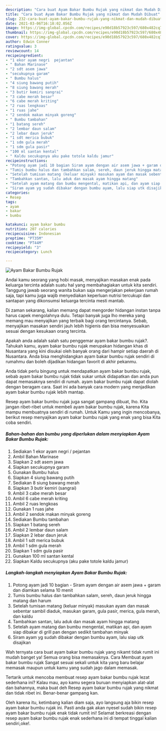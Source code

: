 ```yaml
---
description: "Cara buat Ayam Bakar Bumbu Rujak yang nikmat dan Mudah Dibuat"
title: "Cara buat Ayam Bakar Bumbu Rujak yang nikmat dan Mudah Dibuat"
slug: 232-cara-buat-ayam-bakar-bumbu-rujak-yang-nikmat-dan-mudah-dibuat
date: 2021-03-06T16:18:02.056Z
image: https://img-global.cpcdn.com/recipes/e90d18b57923c597/680x482cq70/ayam-bakar-bumbu-rujak-foto-resep-utama.jpg
thumbnail: https://img-global.cpcdn.com/recipes/e90d18b57923c597/680x482cq70/ayam-bakar-bumbu-rujak-foto-resep-utama.jpg
cover: https://img-global.cpcdn.com/recipes/e90d18b57923c597/680x482cq70/ayam-bakar-bumbu-rujak-foto-resep-utama.jpg
author: Edwin Conner
ratingvalue: 3
reviewcount: 14
recipeingredient:
- "1 ekor ayam negri  pejantan"
- " Bahan Marinase"
- "2 sdt asem jawa"
- "secukupnya garam"
- " Bumbu halus"
- "4 siung bawang putih"
- "8 siung bawang merah"
- "3 butir kemiri sangrai"
- "3 cabe merah besar"
- "6 cabe merah kriting"
- "2 ruas lengkoas"
- "1 ruas jahe"
- "2 sendok makan minyak goreng"
- " Bumbu tambahan"
- "1 batang sereh"
- "2 lembar daun salam"
- "2 lebar daun jeruk"
- "1 sdt merica bubuk"
- "1 sdm gula merah"
- "1 sdm gula pasir"
- "100 ml santan kental"
- " Kaldu secukupnya aku pake totole kaldu jamur"
recipeinstructions:
- "Potong ayam jadi 10 bagian Siram ayam dengan air asem jawa + garam dan diamkan selama 10 menit"
- "Tumis bumbu halus dan tambahkan salam, sereh, daun jeruk hingga matang dan harum"
- "Setelah tumisan matang (keluar minyak) masukan ayam dan masak sebentar sambil diaduk, masukan garam, gula pasir, merica, gula merah, dan kaldu"
- "Tambahkan santan, lalu aduk dan masak ayam hingga matang"
- "Setelah ayam matang dan bumbu mengental, matikan api, dan ayam siap dibakar di grill pan dengan sedikit tambahan minyak"
- "Siram ayam yg sudah dibakar dengan bumbu ayam, lalu siap utk disajikan"
categories:
- Resep
tags:
- ayam
- bakar
- bumbu

katakunci: ayam bakar bumbu 
nutrition: 207 calories
recipecuisine: Indonesian
preptime: "PT35M"
cooktime: "PT44M"
recipeyield: "3"
recipecategory: Lunch

---
```



![Ayam Bakar Bumbu Rujak](https://img-global.cpcdn.com/recipes/e90d18b57923c597/680x482cq70/ayam-bakar-bumbu-rujak-foto-resep-utama.jpg)

Andai kamu seorang yang hobi masak, menyajikan masakan enak pada keluarga tercinta adalah suatu hal yang membahagiakan untuk kita sendiri. Tanggung jawab seorang  wanita bukan saja mengerjakan pekerjaan rumah saja, tapi kamu juga wajib menyediakan keperluan nutrisi tercukupi dan santapan yang dikonsumsi keluarga tercinta mesti mantab.

Di zaman  sekarang, kalian memang dapat mengorder hidangan instan tanpa harus capek mengolahnya dulu. Tetapi banyak juga lho mereka yang memang mau menyajikan yang terbaik bagi orang tercintanya. Sebab, menyajikan masakan sendiri jauh lebih higienis dan bisa menyesuaikan sesuai dengan kesukaan orang tercinta. 



Apakah anda adalah salah satu penggemar ayam bakar bumbu rujak?. Tahukah kamu, ayam bakar bumbu rujak merupakan hidangan khas di Nusantara yang kini disukai oleh banyak orang dari hampir setiap daerah di Nusantara. Anda bisa menghidangkan ayam bakar bumbu rujak sendiri di rumahmu dan boleh dijadikan hidangan favorit di akhir pekanmu.

Anda tidak perlu bingung untuk mendapatkan ayam bakar bumbu rujak, sebab ayam bakar bumbu rujak tidak sukar untuk didapatkan dan anda pun dapat memasaknya sendiri di rumah. ayam bakar bumbu rujak dapat diolah dengan beragam cara. Saat ini ada banyak cara modern yang menjadikan ayam bakar bumbu rujak lebih mantap.

Resep ayam bakar bumbu rujak juga sangat gampang dibuat, lho. Kita jangan ribet-ribet untuk membeli ayam bakar bumbu rujak, karena Kita mampu membuatnya sendiri di rumah. Untuk Kamu yang ingin mencobanya, berikut resep menyajikan ayam bakar bumbu rujak yang enak yang bisa Kita coba sendiri.

<!--inarticleads1-->

##### Bahan-bahan dan bumbu yang diperlukan dalam menyiapkan Ayam Bakar Bumbu Rujak:

1. Sediakan 1 ekor ayam negri / pejantan
1. Ambil  Bahan Marinase
1. Siapkan 2 sdt asem jawa
1. Siapkan secukupnya garam
1. Gunakan  Bumbu halus
1. Siapkan 4 siung bawang putih
1. Sediakan 8 siung bawang merah
1. Siapkan 3 butir kemiri (sangrai)
1. Ambil 3 cabe merah besar
1. Ambil 6 cabe merah kriting
1. Ambil 2 ruas lengkoas
1. Gunakan 1 ruas jahe
1. Ambil 2 sendok makan minyak goreng
1. Sediakan  Bumbu tambahan
1. Siapkan 1 batang sereh
1. Ambil 2 lembar daun salam
1. Siapkan 2 lebar daun jeruk
1. Ambil 1 sdt merica bubuk
1. Ambil 1 sdm gula merah
1. Siapkan 1 sdm gula pasir
1. Gunakan 100 ml santan kental
1. Siapkan  Kaldu secukupnya (aku pake totole kaldu jamur)




<!--inarticleads2-->

##### Langkah-langkah menyiapkan Ayam Bakar Bumbu Rujak:

1. Potong ayam jadi 10 bagian - Siram ayam dengan air asem jawa + garam dan diamkan selama 10 menit
1. Tumis bumbu halus dan tambahkan salam, sereh, daun jeruk hingga matang dan harum
1. Setelah tumisan matang (keluar minyak) masukan ayam dan masak sebentar sambil diaduk, masukan garam, gula pasir, merica, gula merah, dan kaldu
1. Tambahkan santan, lalu aduk dan masak ayam hingga matang
1. Setelah ayam matang dan bumbu mengental, matikan api, dan ayam siap dibakar di grill pan dengan sedikit tambahan minyak
1. Siram ayam yg sudah dibakar dengan bumbu ayam, lalu siap utk disajikan




Wah ternyata cara buat ayam bakar bumbu rujak yang nikamt tidak rumit ini mudah banget ya! Semua orang bisa memasaknya. Cara Membuat ayam bakar bumbu rujak Sangat sesuai sekali untuk kita yang baru belajar memasak maupun untuk kamu yang sudah jago dalam memasak.

Tertarik untuk mencoba membuat resep ayam bakar bumbu rujak lezat sederhana ini? Kalau mau, ayo kamu segera buruan menyiapkan alat-alat dan bahannya, maka buat deh Resep ayam bakar bumbu rujak yang nikmat dan tidak ribet ini. Benar-benar gampang kan. 

Oleh karena itu, ketimbang kalian diam saja, ayo langsung aja bikin resep ayam bakar bumbu rujak ini. Pasti anda gak akan nyesel sudah bikin resep ayam bakar bumbu rujak enak tidak rumit ini! Selamat berkreasi dengan resep ayam bakar bumbu rujak enak sederhana ini di tempat tinggal kalian sendiri,oke!.

